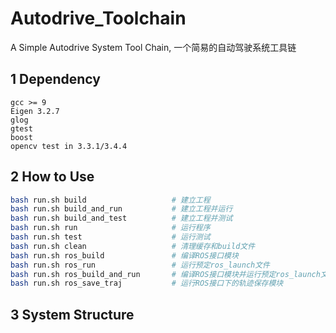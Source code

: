 # Autodrive_Toolchain
A Simple Autodrive System Tool Chain, 一个简易的自动驾驶系统工具链

## 1 Dependency

```
gcc >= 9
Eigen 3.2.7
glog
gtest
boost
opencv test in 3.3.1/3.4.4

```

## 2 How to Use

```bash
bash run.sh build 		   			# 建立工程
bash run.sh build_and_run  			# 建立工程并运行
bash run.sh build_and_test 			# 建立工程并测试
bash run.sh run 		   			# 运行程序
bash run.sh test 		   			# 运行测试
bash run.sh clean 		   			# 清理缓存和build文件
bash run.sh ros_build				# 编译ROS接口模块
bash run.sh ros_run					# 运行预定ros_launch文件
bash run.sh ros_build_and_run		# 编译ROS接口模块并运行预定ros_launch文件
bash run.sh ros_save_traj			# 运行ROS接口下的轨迹保存模块
```

## 3 System Structure

